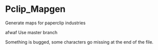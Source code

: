 # Pclip_Mapgen
Generate maps for paperclip industries

afwaf
Use master branch

Something is bugged, some characters go missing at the end of the file.
